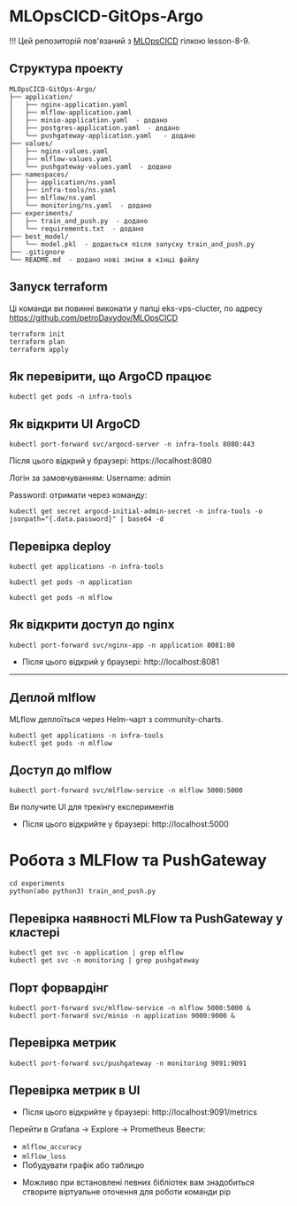 # MLOpsCICD-GitOps-Argo
<!-- gitops repositiry:namespaces/application/nginx.yaml, ns.yaml; namespaces/infra-tools/ns.yaml; readme.md -->

!!! Цей репозиторій пов'язаний з [MLOpsCICD](https://github.com/petroDavydov/MLOpsCICD/tree/lesson-8-9) гілкою lesson-8-9.

## Структура проекту

```
MLOpsCICD-GitOps-Argo/
├── application/
│   ├── nginx-application.yaml
│   ├── mlflow-application.yaml
│   ├── minio-application.yaml  - додано
│   ├── postgres-application.yaml  - додано
│   └── pushgateway-application.yaml   - додано
├── values/
│   ├── nginx-values.yaml
│   ├── mlflow-values.yaml
│   └── pushgateway-values.yaml  - додано
├── namespaces/
│   ├── application/ns.yaml
│   ├── infra-tools/ns.yaml
│   ├── mlflow/ns.yaml
│   └── monitoring/ns.yaml  - додано
├── experiments/
│   ├── train_and_push.py  - додано
│   └── requirements.txt  - додано
├── best_model/
│   └── model.pkl  - додається після запуску train_and_push.py
├── .gitignore
└── README.md  - додано нові зміни в кінці файлу

```


## Запуск terraform

Ці команди ви повинні виконати у папці eks-vps-clucter, по адресу https://github.com/petroDavydov/MLOpsCICD

```
terraform init
terraform plan
terraform apply
```

## Як перевірити, що ArgoCD працює

```
kubectl get pods -n infra-tools
```

## Як відкрити UI ArgoCD

```
kubectl port-forward svc/argocd-server -n infra-tools 8080:443
```

Після цього відкрий у браузері: https://localhost:8080

Логін за замовчуванням:
Username: admin

Password: отримати через команду:

```
kubectl get secret argocd-initial-admin-secret -n infra-tools -o jsonpath="{.data.password}" | base64 -d
```

## Перевірка deploy

```
kubectl get applications -n infra-tools
```

```
kubectl get pods -n application
```

```
kubectl get pods -n mlflow
```

## Як відкрити доступ до nginx

```
kubectl port-forward svc/nginx-app -n application 8081:80
```

* Після цього відкрий у браузері: http://localhost:8081

--------------------------------------------------------------------------------------------------------------------------------


## Деплой mlflow

MLflow деплоїться через Helm-чарт з community-charts.

```
kubectl get applications -n infra-tools
kubectl get pods -n mlflow
```

## Доступ до mlflow

```
kubectl port-forward svc/mlflow-service -n mlflow 5000:5000

```

Ви получите UI для трекінгу експериментів

* Після цього відкрийте у браузері: http://localhost:5000


# Робота з MLFlow та PushGateway


```
cd experiments
python(або python3) train_and_push.py
```

## Перевірка наявності MLFlow та PushGateway у кластері

```
kubectl get svc -n application | grep mlflow
kubectl get svc -n monitoring | grep pushgateway
```

## Порт форвардінг

```
kubectl port-forward svc/mlflow-service -n mlflow 5000:5000 &
kubectl port-forward svc/minio -n application 9000:9000 &
```

## Перевірка метрик

```
kubectl port-forward svc/pushgateway -n monitoring 9091:9091
```

## Перевірка метрик в UI

* Після цього відкрийте у браузері: http://localhost:9091/metrics

Перейти в Grafana → Explore → Prometheus
 Ввести:
  - `mlflow_accuracy`
  - `mlflow_loss`
- Побудувати графік або таблицю



* Можливо при встановлені певних бібліотек вам знадобиться створите віртуальне оточення для роботи команди pip